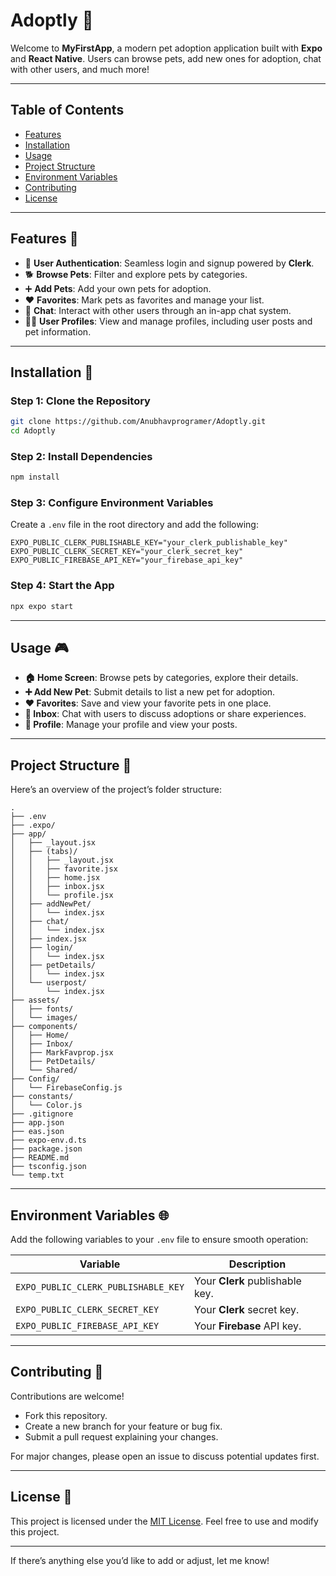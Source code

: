 # **Adoptly** 🐶  
Welcome to **MyFirstApp**, a modern pet adoption application built with **Expo** and **React Native**. Users can browse pets, add new ones for adoption, chat with other users, and much more!

---

## **Table of Contents**  
- [Features](#features)  
- [Installation](#installation)  
- [Usage](#usage)  
- [Project Structure](#project-structure)  
- [Environment Variables](#environment-variables)  
- [Contributing](#contributing)  
- [License](#license)  

---

## **Features** 🐾  
- 🔑 **User Authentication**: Seamless login and signup powered by **Clerk**.  
- 🐕 **Browse Pets**: Filter and explore pets by categories.  
- ➕ **Add Pets**: Add your own pets for adoption.  
- ❤️ **Favorites**: Mark pets as favorites and manage your list.  
- 💬 **Chat**: Interact with other users through an in-app chat system.  
- 🙋‍♂️ **User Profiles**: View and manage profiles, including user posts and pet information.  

---

## **Installation** 🚀  

### **Step 1: Clone the Repository**
```bash
git clone https://github.com/Anubhavprogramer/Adoptly.git
cd Adoptly
```

### **Step 2: Install Dependencies**
```bash
npm install
```

### **Step 3: Configure Environment Variables**
Create a `.env` file in the root directory and add the following:
```env
EXPO_PUBLIC_CLERK_PUBLISHABLE_KEY="your_clerk_publishable_key"
EXPO_PUBLIC_CLERK_SECRET_KEY="your_clerk_secret_key"
EXPO_PUBLIC_FIREBASE_API_KEY="your_firebase_api_key"
```

### **Step 4: Start the App**
```bash
npx expo start
```

---

## **Usage** 🎮  

- **🏠 Home Screen**: Browse pets by categories, explore their details.  
- **➕ Add New Pet**: Submit details to list a new pet for adoption.  
- **❤️ Favorites**: Save and view your favorite pets in one place.  
- **💬 Inbox**: Chat with users to discuss adoptions or share experiences.  
- **👤 Profile**: Manage your profile and view your posts.  

---

## **Project Structure** 📂  
Here’s an overview of the project’s folder structure:

```
.
├── .env
├── .expo/
├── app/
│   ├── _layout.jsx
│   ├── (tabs)/
│   │   ├── _layout.jsx
│   │   ├── favorite.jsx
│   │   ├── home.jsx
│   │   ├── inbox.jsx
│   │   └── profile.jsx
│   ├── addNewPet/
│   │   └── index.jsx
│   ├── chat/
│   │   └── index.jsx
│   ├── index.jsx
│   ├── login/
│   │   └── index.jsx
│   ├── petDetails/
│   │   └── index.jsx
│   └── userpost/
│       └── index.jsx
├── assets/
│   ├── fonts/
│   └── images/
├── components/
│   ├── Home/
│   ├── Inbox/
│   ├── MarkFavprop.jsx
│   ├── PetDetails/
│   └── Shared/
├── Config/
│   └── FirebaseConfig.js
├── constants/
│   └── Color.js
├── .gitignore
├── app.json
├── eas.json
├── expo-env.d.ts
├── package.json
├── README.md
├── tsconfig.json
└── temp.txt
```

---

## **Environment Variables** 🌐  
Add the following variables to your `.env` file to ensure smooth operation:

| Variable                         | Description               |
|----------------------------------|---------------------------|
| `EXPO_PUBLIC_CLERK_PUBLISHABLE_KEY` | Your **Clerk** publishable key. |
| `EXPO_PUBLIC_CLERK_SECRET_KEY`      | Your **Clerk** secret key.      |
| `EXPO_PUBLIC_FIREBASE_API_KEY`      | Your **Firebase** API key.      |

---

## **Contributing** 🤝  

Contributions are welcome!  
- Fork this repository.  
- Create a new branch for your feature or bug fix.  
- Submit a pull request explaining your changes.  

For major changes, please open an issue to discuss potential updates first.

---

## **License** 📜  

This project is licensed under the [MIT License](LICENSE). Feel free to use and modify this project.

---

If there’s anything else you’d like to add or adjust, let me know!
